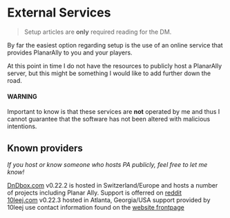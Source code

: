 # External Services

> Setup articles are **only** required reading for the DM.

By far the easiest option regarding setup is the use of an online service that provides PlanarAlly to you and your players.

At this point in time I do not have the resources to publicly host a PlanarAlly server, but this might be something I would like to add further down the road.

#### WARNING

Important to know is that these services are **not** operated by me and thus I cannot guarantee that the software has not been altered with malicious intentions.

## Known providers
*If you host or know someone who hosts PA publicly, feel free to let me know!*  

[DnDbox.com](https://dndbox.com/) v0.22.2 is hosted in Switzerland/Europe and hosts a number of projects including Planar Ally. Support is offerred on [reddit](reddit.com/r/dndbox/)  
[10leej.com](https://planarally.10leej.com/) v0.22.3 hosted in Atlanta, Georgia/USA support provided by 10leej use contact information found on the [website frontpage](https://10leej.com/)  
